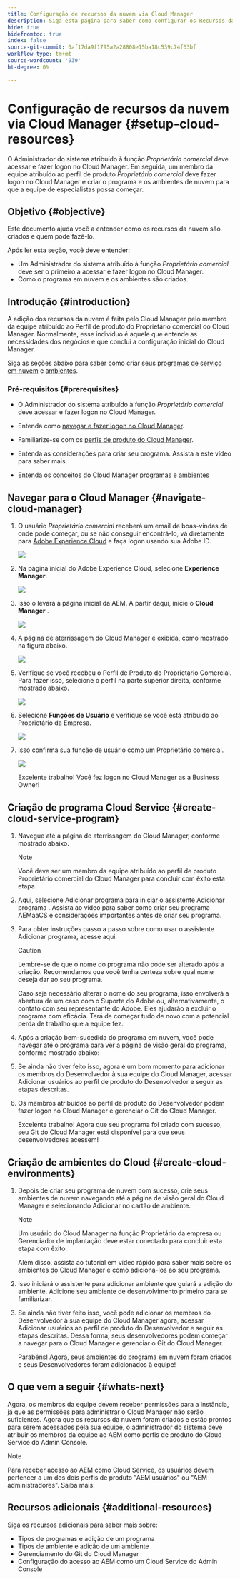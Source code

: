 ```yaml
---
title: Configuração de recursos da nuvem via Cloud Manager
description: Siga esta página para saber como configurar os Recursos da nuvem por meio do Cloud Manager
hide: true
hidefromtoc: true
index: false
source-git-commit: 0af17da9f1795a2a28808e15ba18c539c74f63bf
workflow-type: tm+mt
source-wordcount: '939'
ht-degree: 0%

---
```


# Configuração de recursos da nuvem via Cloud Manager {#setup-cloud-resources}

O Administrador do sistema atribuído à função *Proprietário comercial* deve acessar e fazer logon no Cloud Manager. Em seguida, um membro da equipe atribuído ao perfil de produto *Proprietário comercial* deve fazer logon no Cloud Manager e criar o programa e os ambientes de nuvem para que a equipe de especialistas possa começar.

## Objetivo {#objective}

Este documento ajuda você a entender como os recursos da nuvem são criados e quem pode fazê-lo.

Após ler esta seção, você deve entender:

* Um Administrador do sistema atribuído à função *Proprietário comercial* deve ser o primeiro a acessar e fazer logon no Cloud Manager.
* Como o programa em nuvem e os ambientes são criados.

## Introdução {#introduction}

A adição dos recursos da nuvem é feita pelo Cloud Manager pelo membro da equipe atribuído ao Perfil de produto do Proprietário comercial do Cloud Manager. Normalmente, esse indivíduo é aquele que entende as necessidades dos negócios e que conclui a configuração inicial do Cloud Manager.

Siga as seções abaixo para saber como criar seus [programas de serviço em nuvem](#create-cloud-service-program) e [ambientes](#create-cloud-environments).

### Pré-requisitos {#prerequisites}

* O Administrador do sistema atribuído à função *Proprietário comercial* deve acessar e fazer logon no Cloud Manager.

* Entenda como [navegar e fazer logon no Cloud Manager](https://experienceleague.adobe.com/docs/experience-manager-cloud-service/onboarding/what-is-required/navigate-to-cloud-manager.html?lang=en).

* Familiarize-se com os [perfis de produto do Cloud Manager](https://experienceleague.adobe.com/docs/experience-manager-cloud-service/onboarding/onboarding-concepts/aem-cs-team-product-profiles.html?lang=en#cloud-manager-product-profiles).

* Entenda as considerações para criar seu programa. Assista a este vídeo para saber mais.

* Entenda os conceitos do Cloud Manager [programas](https://experienceleague.adobe.com/docs/experience-manager-cloud-service/onboarding/getting-access/understand-program-types.html?lang=en) e [ambientes](https://experienceleague.adobe.com/docs/experience-manager-cloud-service/implementing/using-cloud-manager/manage-environments.html?lang=en)

## Navegar para o Cloud Manager {#navigate-cloud-manager}

1. O usuário *Proprietário comercial* receberá um email de boas-vindas de onde pode começar, ou se não conseguir encontrá-lo, vá diretamente para [Adobe Experience Cloud](https://experience.adobe.com/#/@ccs/home) e faça logon usando sua Adobe ID.

   ![](/help/onboarding/onboarding-journey/assets/setup-resources1.png)

1. Na página inicial do Adobe Experience Cloud, selecione **Experience Manager**.

   ![](/help/onboarding/onboarding-journey/assets/setup-resources2.png)

1. Isso o levará à página inicial da AEM. A partir daqui, inicie o **Cloud Manager** .

   ![](/help/onboarding/onboarding-journey/assets/setup-resources3.png)

1. A página de aterrissagem do Cloud Manager é exibida, como mostrado na figura abaixo.

   ![](/help/onboarding/onboarding-journey/assets/setup-resources4.png)

1. Verifique se você recebeu o Perfil de Produto do Proprietário Comercial. Para fazer isso, selecione o perfil na parte superior direita, conforme mostrado abaixo.

   ![](/help/onboarding/onboarding-journey/assets/setup-resources5.png)

1. Selecione **Funções de Usuário** e verifique se você está atribuído ao Proprietário da Empresa.

   ![](/help/onboarding/onboarding-journey/assets/setup-resources6.png)

1. Isso confirma sua função de usuário como um Proprietário comercial.

   ![](/help/onboarding/onboarding-journey/assets/setup-resources7.png)

   Excelente trabalho! Você fez logon no Cloud Manager as a Business Owner!

## Criação de programa Cloud Service {#create-cloud-service-program}


1. Navegue até a página de aterrissagem do Cloud Manager, conforme mostrado abaixo.

   >[!NOTE]
   >Você deve ser um membro da equipe atribuído ao perfil de produto Proprietário comercial do Cloud Manager para concluir com êxito esta etapa.

1. Aqui, selecione Adicionar programa para iniciar o assistente Adicionar programa . Assista ao vídeo para saber como criar seu programa AEMaaCS e considerações importantes antes de criar seu programa.

1. Para obter instruções passo a passo sobre como usar o assistente Adicionar programa, acesse aqui.

   >[!CAUTION]
   >Lembre-se de que o nome do programa não pode ser alterado após a criação. Recomendamos que você tenha certeza sobre qual nome deseja dar ao seu programa.

   Caso seja necessário alterar o nome do seu programa, isso envolverá a abertura de um caso com o Suporte do Adobe ou, alternativamente, o contato com seu representante do Adobe. Eles ajudarão a excluir o programa com eficácia. Terá de começar tudo de novo com a potencial perda de trabalho que a equipe fez.

1. Após a criação bem-sucedida do programa em nuvem, você pode navegar até o programa para ver a página de visão geral do programa, conforme mostrado abaixo:

1. Se ainda não tiver feito isso, agora é um bom momento para adicionar os membros do Desenvolvedor à sua equipe do Cloud Manager, acessar Adicionar usuários ao perfil de produto do Desenvolvedor e seguir as etapas descritas.

1. Os membros atribuídos ao perfil de produto do Desenvolvedor podem fazer logon no Cloud Manager e gerenciar o Git do Cloud Manager.


   Excelente trabalho! Agora que seu programa foi criado com sucesso, seu Git do Cloud Manager está disponível para que seus desenvolvedores acessem!


## Criação de ambientes do Cloud {#create-cloud-environments}

1. Depois de criar seu programa de nuvem com sucesso, crie seus ambientes de nuvem navegando até a página de visão geral do Cloud Manager e selecionando Adicionar no cartão de ambiente.

   >[!NOTE]
   >Um usuário do Cloud Manager na função Proprietário da empresa ou Gerenciador de implantação deve estar conectado para concluir esta etapa com êxito.

   Além disso, assista ao tutorial em vídeo rápido para saber mais sobre os ambientes do Cloud Manager e como adicioná-los ao seu programa.

1. Isso iniciará o assistente para adicionar ambiente que guiará a adição do ambiente. Adicione seu ambiente de desenvolvimento primeiro para se familiarizar.

1. Se ainda não tiver feito isso, você pode adicionar os membros do Desenvolvedor à sua equipe do Cloud Manager agora, acessar Adicionar usuários ao perfil de produto do Desenvolvedor e seguir as etapas descritas. Dessa forma, seus desenvolvedores podem começar a navegar para o Cloud Manager e gerenciar o Git do Cloud Manager.


   Parabéns! Agora, seus ambientes do programa em nuvem foram criados e seus Desenvolvedores foram adicionados à equipe!

## O que vem a seguir {#whats-next}

Agora, os membros da equipe devem receber permissões para a instância, já que as permissões para administrar o Cloud Manager não serão suficientes. Agora que os recursos da nuvem foram criados e estão prontos para serem acessados pela sua equipe, o administrador do sistema deve atribuir os membros da equipe ao AEM como perfis de produto do Cloud Service do Admin Console.

>[!NOTE]
>Para receber acesso ao AEM como Cloud Service, os usuários devem pertencer a um dos dois perfis de produto &quot;AEM usuários&quot; ou &quot;AEM administradores&quot;. Saiba mais.

## Recursos adicionais {#additional-resources}

Siga os recursos adicionais para saber mais sobre:

* Tipos de programas e adição de um programa
* Tipos de ambiente e adição de um ambiente
* Gerenciamento do Git do Cloud Manager
* Configuração do acesso ao AEM como um Cloud Service do Admin Console
